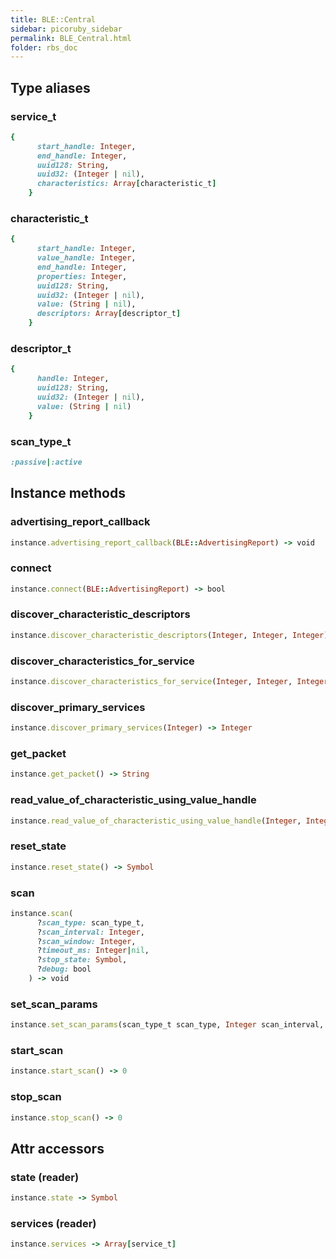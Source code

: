 ```yaml
---
title: BLE::Central
sidebar: picoruby_sidebar
permalink: BLE_Central.html
folder: rbs_doc
---
```

## Type aliases
### service_t
```ruby
{
      start_handle: Integer,
      end_handle: Integer,
      uuid128: String,
      uuid32: (Integer | nil),
      characteristics: Array[characteristic_t]
    }
```
### characteristic_t
```ruby
{
      start_handle: Integer,
      value_handle: Integer,
      end_handle: Integer,
      properties: Integer,
      uuid128: String,
      uuid32: (Integer | nil),
      value: (String | nil),
      descriptors: Array[descriptor_t]
    }
```
### descriptor_t
```ruby
{
      handle: Integer,
      uuid128: String,
      uuid32: (Integer | nil),
      value: (String | nil)
    }
```
### scan_type_t
```ruby
:passive|:active
```
## Instance methods
### advertising_report_callback

```ruby
instance.advertising_report_callback(BLE::AdvertisingReport) -> void
```
### connect

```ruby
instance.connect(BLE::AdvertisingReport) -> bool
```
### discover_characteristic_descriptors

```ruby
instance.discover_characteristic_descriptors(Integer, Integer, Integer) -> Integer
```
### discover_characteristics_for_service

```ruby
instance.discover_characteristics_for_service(Integer, Integer, Integer) -> Integer
```
### discover_primary_services

```ruby
instance.discover_primary_services(Integer) -> Integer
```
### get_packet

```ruby
instance.get_packet() -> String
```
### read_value_of_characteristic_using_value_handle

```ruby
instance.read_value_of_characteristic_using_value_handle(Integer, Integer) -> Integer
```
### reset_state

```ruby
instance.reset_state() -> Symbol
```
### scan

```ruby
instance.scan(
      ?scan_type: scan_type_t,
      ?scan_interval: Integer,
      ?scan_window: Integer,
      ?timeout_ms: Integer|nil,
      ?stop_state: Symbol,
      ?debug: bool
    ) -> void
```
### set_scan_params

```ruby
instance.set_scan_params(scan_type_t scan_type, Integer scan_interval, Integer scan_window) -> 0
```
### start_scan

```ruby
instance.start_scan() -> 0
```
### stop_scan

```ruby
instance.stop_scan() -> 0
```
## Attr accessors
### state (reader)
```ruby
instance.state -> Symbol
```
### services (reader)
```ruby
instance.services -> Array[service_t]
```
